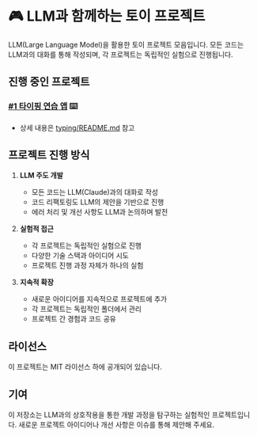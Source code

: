 # 🎮 LLM과 함께하는 토이 프로젝트

LLM(Large Language Model)을 활용한 토이 프로젝트 모음입니다. 
모든 코드는 LLM과의 대화를 통해 작성되며, 각 프로젝트는 독립적인 실험으로 진행됩니다.

## 진행 중인 프로젝트

### [#1 타이핑 연습 앱](typing/) ⌨️
- 상세 내용은 [typing/README.md](typing/README.md) 참고

## 프로젝트 진행 방식

1. **LLM 주도 개발**
   - 모든 코드는 LLM(Claude)과의 대화로 작성
   - 코드 리팩토링도 LLM의 제안을 기반으로 진행
   - 에러 처리 및 개선 사항도 LLM과 논의하며 발전

2. **실험적 접근**
   - 각 프로젝트는 독립적인 실험으로 진행
   - 다양한 기술 스택과 아이디어 시도
   - 프로젝트 진행 과정 자체가 하나의 실험

3. **지속적 확장**
   - 새로운 아이디어를 지속적으로 프로젝트에 추가
   - 각 프로젝트는 독립적인 폴더에서 관리
   - 프로젝트 간 경험과 코드 공유

## 라이선스

이 프로젝트는 MIT 라이선스 하에 공개되어 있습니다.

## 기여

이 저장소는 LLM과의 상호작용을 통한 개발 과정을 탐구하는 실험적인 프로젝트입니다.
새로운 프로젝트 아이디어나 개선 사항은 이슈를 통해 제안해 주세요. 